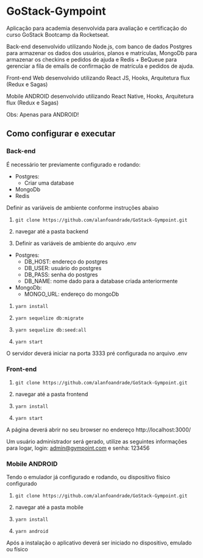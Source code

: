 # GoStack-Gympoint
Aplicação para academia desenvolvida para avaliação e certificação do curso GoStack Bootcamp da Rocketseat.

Back-end desenvolvido utilizando Node.js, com banco de dados Postgres para armazenar os dados dos usuários, planos e matrículas, MongoDb para armazenar os checkins e pedidos de ajuda e Redis + BeQueue para gerenciar a fila de emails de confirmação de matrícula e pedidos de ajuda.

Front-end Web desenvolvido utilizando React JS, Hooks, Arquitetura flux (Redux e Sagas)

Mobile ANDROID desenvolvido utilizando React Native, Hooks, Arquitetura flux (Redux e Sagas)

Obs: Apenas para ANDROID!


## Como configurar e executar

### Back-end

É necessário ter previamente configurado e rodando:
- Postgres:
  - Criar uma database
- MongoDb
- Redis

Definir as variáveis de ambiente conforme instruções abaixo


1. `git clone https://github.com/alanfoandrade/GoStack-Gympoint.git`

1. navegar até a pasta backend

1. Definir as variáveis de ambiente do arquivo .env
  - Postgres:
    - DB_HOST: endereço do postgres
    - DB_USER: usuário do postgres
    - DB_PASS: senha do postgres
    - DB_NAME: nome dado para a database criada anteriormente
  - MongoDb:
    - MONGO_URL: endereço do mongoDb

1. `yarn install`

1. `yarn sequelize db:migrate`

1. `yarn sequelize db:seed:all`

1. `yarn start`

O servidor deverá iniciar na porta 3333 pré configurada no arquivo .env

### Front-end

1. `git clone https://github.com/alanfoandrade/GoStack-Gympoint.git`

1. navegar até a pasta frontend

1. `yarn install`

1. `yarn start`

A página deverá abrir no seu browser no endereço http://localhost:3000/

Um usuário administrador será gerado, utilize as seguintes informações para logar, login: admin@gympoint.com e senha: 123456

### Mobile ANDROID

Tendo o emulador já configurado e rodando, ou dispositivo físico configurado

1. `git clone https://github.com/alanfoandrade/GoStack-Gympoint.git`

1. navegar até a pasta mobile 

1. `yarn install`

1. `yarn android`

Após a instalação o aplicativo deverá ser iniciado no dispositivo, emulado ou físico
